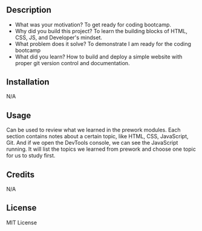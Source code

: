# <Prework Study Guide>

## Description

- What was your motivation? To get ready for coding bootcamp.
- Why did you build this project? To learn the building blocks of HTML, CSS, JS, and Developer's mindset.
- What problem does it solve? To demonstrate I am ready for the coding bootcamp
- What did you learn? How to build and deploy a simple website with proper git version control and documentation.

## Installation

N/A

## Usage

Can be used to review what we learned in the prework modules. 
Each section contains notes about a certain topic, like HTML, CSS, JavaScript, Git. 
And if we open the DevTools console, we can see the JavaScript running. 
It will list the topics we learned from prework and choose one topic for us to study first.

## Credits

N/A

## License

MIT License